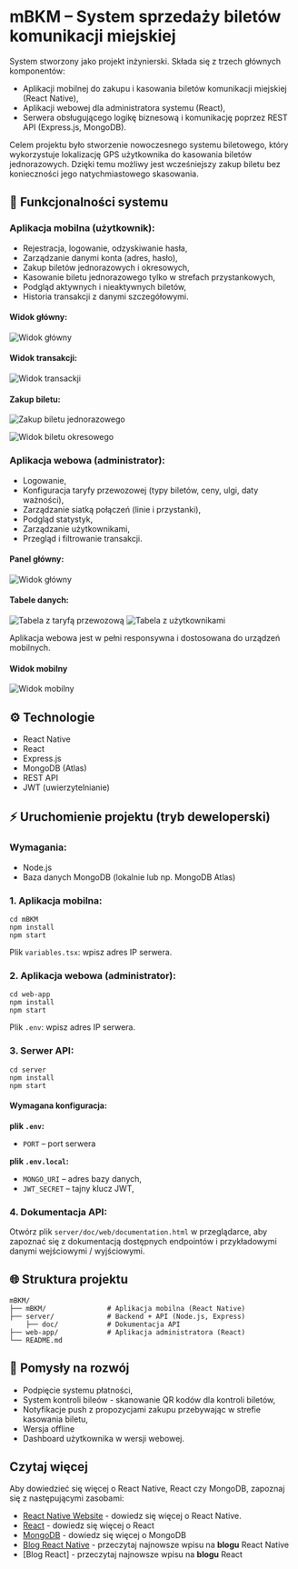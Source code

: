 # mBKM – System sprzedaży biletów komunikacji miejskiej

System stworzony jako projekt inżynierski. Składa się z trzech głównych komponentów:

- Aplikacji mobilnej do zakupu i kasowania biletów komunikacji miejskiej (React Native),
- Aplikacji webowej dla administratora systemu (React),
- Serwera obsługującego logikę biznesową i komunikację poprzez REST API (Express.js, MongoDB).

Celem projektu było stworzenie nowoczesnego systemu biletowego, który wykorzystuje lokalizację GPS użytkownika do kasowania biletów jednorazowych. Dzięki temu możliwy jest wcześniejszy zakup biletu bez konieczności jego natychmiastowego skasowania.

## 📅 Funkcjonalności systemu

### Aplikacja mobilna (użytkownik):

- Rejestracja, logowanie, odzyskiwanie hasła,
- Zarządzanie danymi konta (adres, hasło),
- Zakup biletów jednorazowych i okresowych,
- Kasowanie biletu jednorazowego tylko w strefach przystankowych,
- Podgląd aktywnych i nieaktywnych biletów,
- Historia transakcji z danymi szczegółowymi.

#### Widok główny:

![Widok główny](./screens/main-mobile-app.png)

#### Widok transakcji:

![Widok transackji](./screens/tickets-mobile-app.png)

#### Zakup biletu:

![Zakup biletu jednorazowego](./screens/single-ticket-purchase-form-mobile-app.png)

![Widok biletu okresowego](./screens/season-ticket-purchase-form-mobile-app.png)

### Aplikacja webowa (administrator):

- Logowanie,
- Konfiguracja taryfy przewozowej (typy biletów, ceny, ulgi, daty ważności),
- Zarządzanie siatką połączeń (linie i przystanki),
- Podgląd statystyk,
- Zarządzanie użytkownikami,
- Przegląd i filtrowanie transakcji.

#### Panel główny:

![Widok główny](./screens/main-admin-app.png)

#### Tabele danych:

![Tabela z taryfą przewozową](./screens/tickets-table-admin-app.png)
![Tabela z użytkownikami](./screens/users-table-admin-app.png)

Aplikacja webowa jest w pełni responsywna i dostosowana do urządzeń mobilnych.

#### Widok mobilny

![Widok mobilny](./screens/main-mobile-admin-app.png)

## ⚙️ Technologie

- React Native
- React
- Express.js
- MongoDB (Atlas)
- REST API
- JWT (uwierzytelnianie)

## ⚡ Uruchomienie projektu (tryb deweloperski)

### Wymagania:

- Node.js
- Baza danych MongoDB (lokalnie lub np. MongoDB Atlas)

### 1. Aplikacja mobilna:
```
cd mBKM
npm install
npm start
```
Plik `variables.tsx`: wpisz adres IP serwera.

### 2. Aplikacja webowa (administrator):
```
cd web-app
npm install
npm start
```
Plik `.env`: wpisz adres IP serwera.

### 3. Serwer API:
```
cd server
npm install
npm start
```
#### Wymagana konfiguracja:

**plik `.env`:**
- `PORT` – port serwera

**plik `.env.local`:**
- `MONGO_URI` – adres bazy danych,
- `JWT_SECRET` – tajny klucz JWT,

### 4. Dokumentacja API:

Otwórz plik `server/doc/web/documentation.html` w przeglądarce, aby zapoznać się z dokumentacją dostępnych endpointów i przykładowymi danymi wejściowymi / wyjściowymi.

## 🌐 Struktura projektu
```
mBKM/
├── mBKM/               # Aplikacja mobilna (React Native)
├── server/             # Backend + API (Node.js, Express)
    ├── doc/            # Dokumentacja API         
├── web-app/            # Aplikacja administratora (React)
└── README.md
```
## 🚀 Pomysły na rozwój

- Podpięcie systemu płatności,
- System kontroli bileów - skanowanie QR kodów dla kontroli biletów,
- Notyfikacje push z propozycjami zakupu przebywając w strefie kasowania biletu,
- Wersja offline
- Dashboard użytkownika w wersji webowej.

## Czytaj więcej

Aby dowiedzieć się więcej o React Native, React czy MongoDB, zapoznaj się z następującymi zasobami:

- [React Native Website](https://reactnative.dev) - dowiedz się więcej o React Native.
- [React](https://react.dev/) - dowiedz się więcej o React
- [MongoDB](https://www.mongodb.com/) - dowiedz się więcej o MongoDB
- [Blog React Native](https://reactnative.dev/blog) - przeczytaj najnowsze wpisu na **blogu** React Native
- [Blog React] - przeczytaj najnowsze wpisu na **blogu** React
